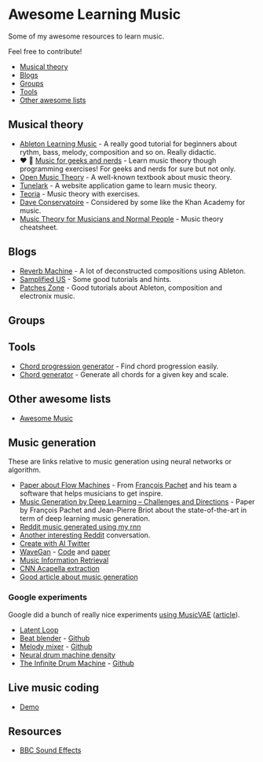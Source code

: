 # Awesome Learning Music

Some of my awesome resources to learn music.

Feel free to contribute!

- [Musical theory](#musical-theory)
- [Blogs](#blogs)
- [Groups](#groups)
- [Tools](#tools)
- [Other awesome lists](#other-awesome-lists)

## Musical theory

- [Ableton Learning Music](https://learningmusic.ableton.com/) - A really good tutorial for beginners about rythm, bass,
  melody, composition and so on. Really didactic.
- ❤️ 📖 [Music for geeks and nerds](https://pedrokroger.net/mfgan/) - Learn music theory though programming exercises!
  For geeks and nerds for sure but not only.
- [Open Music Theory](http://openmusictheory.com/) - A well-known textbook about music theory.
- [Tunelark](https://www.tunelark.com/) - A website application game to learn music theory.
- [Teoria](http://teoria.com/) - Music theory with exercises.
- [Dave Conservatoire](http://www.daveconservatoire.org/) - Considered by some like the Khan Academy for music.
- [Music Theory for Musicians and Normal People](http://tobyrush.com/theorypages/index.html) - Music theory cheatsheet.

## Blogs

- [Reverb Machine](https://www.reverbmachine.com/articles/) - A lot of deconstructed compositions using Ableton.
- [Samplified US](https://samplified.us/blogs/tutorials-and-free-downloads) - Some good tutorials and hints.
- [Patches Zone](https://patches.zone/) - Good tutorials about Ableton, composition and electronix music.

## Groups

## Tools

- [Chord progression generator](https://chordch.art/) - Find chord progression easily.
- [Chord generator](https://www.pkmurphy.com.au/chordgenerator/) - Generate all chords for a given key and scale.

## Other awesome lists

- [Awesome Music](https://github.com/ciconia/awesome-music)

## Music generation

These are links relative to music generation using neural networks or algorithm.

- [Paper about Flow Machines](https://www.csl.sony.fr/downloads/papers/2015/ghedini-15b.pdf) - From [François
  Pachet](https://www.francoispachet.fr/phdphd_committees-html/) and his team a software that helps musicians to get
  inspire.
- [Music Generation by Deep Learning – Challenges and Directions](https://arxiv.org/pdf/1712.04371.pdf) - Paper by
  François Pachet and Jean-Pierre Briot about the state-of-the-art in term of deep learning music generation.
- [Reddit music generated using my
  rnn](https://www.reddit.com/r/MachineLearning/comments/6476kj/projectmusic_generated_using_my_rnn_some_bach/)
- [Another interesting
  Reddit](https://www.reddit.com/r/MachineLearning/comments/3l6ia0/deephear_composing_and_harmonizing_music_with/)
  conversation.
- [Create with AI Twitter](https://twitter.com/createwithai)
- [WaveGan](https://chrisdonahue.github.io/wavegan/) - [Code](https://github.com/chrisdonahue/wavegan) and
  [paper](https://github.com/chrisdonahue/wavegan)
- [Music Information Retrieval](https://musicinformationretrieval.com/)
- [CNN Acapella extraction](http://madebyoll.in/posts/cnn_acapella_extraction/)
- [Good article about music
  generation](https://medium.com/artists-and-machine-intelligence/neural-nets-for-generating-music-f46dffac21c0)

### Google experiments

Google did a bunch of really nice experiments [using
MusicVAE](https://github.com/tensorflow/magenta/tree/master/magenta/models/music_vae)
([article](https://magenta.tensorflow.org/music-vae)).

- [Latent Loop](https://teampieshop.github.io/latent-loops/)
- [Beat blender](https://experiments.withgoogle.com/ai/beat-blender) -
  [Github](https://github.com/googlecreativelab/beat-blender)
- [Melody mixer](https://experiments.withgoogle.com/ai/melody-mixer/view/) -
  [Github](https://github.com/googlecreativelab/melody-mixer)
- [Neural drum machine density](https://codepen.io/teropa/pen/RMGxOQ)
- [The Infinite Drum Machine](https://experiments.withgoogle.com/ai/drum-machine) -
  [Github](https://github.com/googlecreativelab/aiexperiments-drum-machine)

## Live music coding

- [Demo](https://livestream.com/internetsociety/alt-ai/videos/124463976)

## Resources

- [BBC Sound Effects](http://bbcsfx.acropolis.org.uk/)
